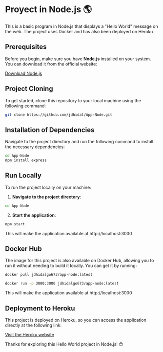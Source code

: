# Proyect in Node.js 🌎

This is a basic program in Node.js that displays a "Hello World" message on the web. The project uses Docker and has also been deployed on Heroku

## Prerequisites

Before you begin, make sure you have **Node.js** installed on your system. You can download it from the official website:

[Download Node.js](https://nodejs.org)


## Project Cloning

To get started, clone this repository to your local machine using the following command:

```bash
git clone https://github.com/jdhidal/App-Node.git
```

## Installation of Dependencies

Navigate to the project directory and run the following command to install the necessary dependencies:

```bash
cd App-Node
npm install express
```

## Run Locally

To run the project locally on your machine:

1. **Navigate to the project directory**:
```bash
cd App-Node
```

2. **Start the application**:
```bash
npm start
```
This will make the application available at http://localhost:3000

## Docker Hub

The image for this project is also available on Docker Hub, allowing you to run it without needing to build it locally. You can get it by running:

```bash
docker pull jdhidalgo673/app-node:latest
```

```bash
docker run -p 3000:3000 jdhidalgo673/app-node:latest
```
This will make the application available at http://localhost:3000

## Deployment to Heroku

This project is deployed on Heroku, so you can access the application directly at the following link:

[Visit the Heroku website](https://app-nodes-b862f5eff1b2.herokuapp.com/)



Thanks for exploring this Hello World project in Node.js! 😊